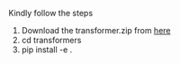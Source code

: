<p>Kindly follow the steps</p>
<ol>
  <li>Download the transformer.zip from  <a href="https://drive.google.com/drive/folders/1Xf1d0xy8zQg1htRi8qJbxdk5PplaCEWt?usp=sharing">here</a>  </li>
  <li>cd transformers</li>
  <li>pip install -e .</li>
</ol>
